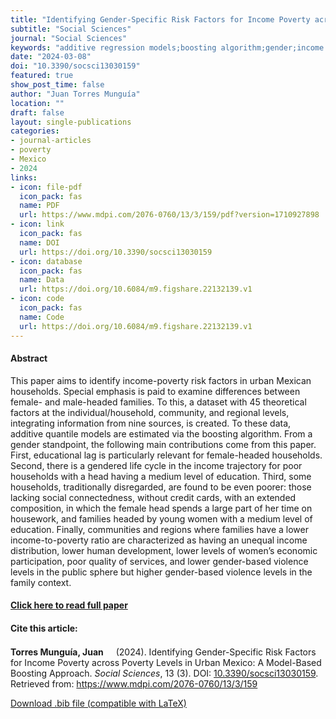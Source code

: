 ```yaml
---
title: "Identifying Gender-Specific Risk Factors for Income Poverty across Poverty Levels in Urban Mexico: A Model-Based Boosting Approach"
subtitle: "Social Sciences" 
journal: "Social Sciences" 
keywords: "additive regression models;boosting algorithm;gender;income poverty"
date: "2024-03-08"
doi: "10.3390/socsci13030159"
featured: true
show_post_time: false
author: "Juan Torres Munguía"
location: ""
draft: false
layout: single-publications
categories:
- journal-articles
- poverty
- Mexico
- 2024
links:
- icon: file-pdf
  icon_pack: fas
  name: PDF
  url: https://www.mdpi.com/2076-0760/13/3/159/pdf?version=1710927898
- icon: link
  icon_pack: fas
  name: DOI
  url: https://doi.org/10.3390/socsci13030159
- icon: database
  icon_pack: fas
  name: Data
  url: https://doi.org/10.6084/m9.figshare.22132139.v1
- icon: code
  icon_pack: fas
  name: Code
  url: https://doi.org/10.6084/m9.figshare.22132139.v1
---
```




<h4> Abstract </h4>
<p> This paper aims to identify income-poverty risk factors in urban Mexican households. Special emphasis is paid to examine differences between female- and male-headed families. To this, a dataset with 45 theoretical factors at the individual/household, community, and regional levels, integrating information from nine sources, is created. To these data, additive quantile models are estimated via the boosting algorithm. From a gender standpoint, the following main contributions come from this paper. First, educational lag is particularly relevant for female-headed households. Second, there is a gendered life cycle in the income trajectory for poor households with a head having a medium level of education. Third, some households, traditionally disregarded, are found to be even poorer: those lacking social connectedness, without credit cards, with an extended composition, in which the female head spends a large part of her time on housework, and families headed by young women with a medium level of education. Finally, communities and regions where families have a lower income-to-poverty ratio are characterized as having an unequal income distribution, lower human development, lower levels of women’s economic participation, poor quality of services, and lower gender-based violence levels in the public sphere but higher gender-based violence levels in the family context. </p>

<h4> <a href="https://www.mdpi.com/2076-0760/13/3/159" target="_blank"> Click here to read full paper </a></h4>

<h4>Cite this article: </h4>
<p><b>Torres Munguía, Juan<a href="https://orcid.org/0000-0003-3432-6941" target="_blank"><img src="https://info.orcid.org/wp-content/uploads/2019/11/orcid_16x16.png" height="16" width="16" ></a></b> (2024). Identifying Gender-Specific Risk Factors for Income Poverty across Poverty Levels in Urban Mexico: A Model-Based Boosting Approach. <i>Social Sciences</i>, 13 (3). DOI: <a href="https://www.mdpi.com/2076-0760/13/3/159" target="_blank">10.3390/socsci13030159</a>. Retrieved from: <a href="https://www.mdpi.com/2076-0760/13/3/159" target="_blank">https://www.mdpi.com/2076-0760/13/3/159</a></p>

<a href="cite.bib" download="cite.bib" class="button"> Download .bib file (compatible with LaTeX) </a>
